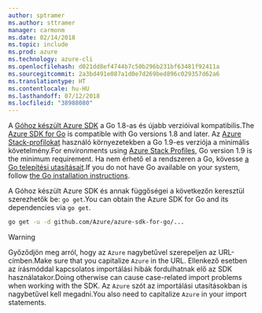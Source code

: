 ```yaml
---
author: sptramer
ms.author: sttramer
manager: carmonm
ms.date: 02/14/2018
ms.topic: include
ms.prod: azure
ms.technology: azure-cli
ms.openlocfilehash: d021dd8ef4744b7c50b296b231bf63481f92411a
ms.sourcegitcommit: 2a3bd491e087a1d0e7d269bed896c029357d62a6
ms.translationtype: HT
ms.contentlocale: hu-HU
ms.lasthandoff: 07/12/2018
ms.locfileid: "38988080"
---
```

<span data-ttu-id="616d9-101">A [Góhoz készült Azure SDK](https://github.com/Azure/azure-sdk-for-go) a Go 1.8-as és újabb verzióival kompatibilis.</span><span class="sxs-lookup"><span data-stu-id="616d9-101">The [Azure SDK for Go](https://github.com/Azure/azure-sdk-for-go) is compatible with Go versions 1.8 and later.</span></span> <span data-ttu-id="616d9-102">Az [Azure Stack-profilokat](https://docs.microsoft.com/azure/azure-stack/azure-stack-version-profiles) használó környezetekben a Go 1.9-es verziója a minimális követelmény.</span><span class="sxs-lookup"><span data-stu-id="616d9-102">For environments using [Azure Stack Profiles](https://docs.microsoft.com/azure/azure-stack/azure-stack-version-profiles), Go version 1.9 is the minimum requirement.</span></span>
<span data-ttu-id="616d9-103">Ha nem érhető el a rendszeren a Go, kövesse [a Go telepítési utasításait](https://golang.org/doc/install).</span><span class="sxs-lookup"><span data-stu-id="616d9-103">If you do not have Go available on your system, follow [the Go installation instructions](https://golang.org/doc/install).</span></span>

<span data-ttu-id="616d9-104">A Góhoz készült Azure SDK és annak függőségei a következőn keresztül szerezhetők be: `go get`.</span><span class="sxs-lookup"><span data-stu-id="616d9-104">You can obtain the Azure SDK for Go and its dependencies via `go get`.</span></span>

```bash
go get -u -d github.com/Azure/azure-sdk-for-go/...
```

> [!WARNING]
> <span data-ttu-id="616d9-105">Győződjön meg arról, hogy az `Azure` nagybetűvel szerepeljen az URL-címben.</span><span class="sxs-lookup"><span data-stu-id="616d9-105">Make sure that you capitalize `Azure` in the URL.</span></span> <span data-ttu-id="616d9-106">Ellenkező esetben az írásmóddal kapcsolatos importálási hibák fordulhatnak elő az SDK használatakor.</span><span class="sxs-lookup"><span data-stu-id="616d9-106">Doing otherwise can cause case-related import problems when working with the SDK.</span></span> <span data-ttu-id="616d9-107">Az `Azure` szót az importálási utasításokban is nagybetűvel kell megadni.</span><span class="sxs-lookup"><span data-stu-id="616d9-107">You also need to capitalize `Azure` in your import statements.</span></span>
